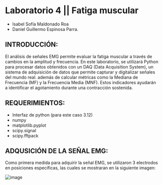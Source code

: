 # Laboratorio 4 || Fatiga muscular

- Isabel Sofía Maldonado Roa
- Daniel Guillermo Espinosa Parra.

## INTRODUCCIÓN:
El análisis de señales EMG permite evaluar la fatiga muscular a través de cambios en la amplitud y frecuencia. En este laboratorio, se utilizará Python para procesar datos obtenidos con un DAQ (Data Acquisition System), un sistema de adquisición de datos que permite capturar y digitalizar señales del mundo real.   además de calcular métricas como la Mediana de Frecuencia (MF) y la Frecuencia Media (MNF). Estos indicadores ayudarán a identificar el agotamiento durante una contracción sostenida.

## REQUERIMIENTOS: 

- Interfaz de python (para este caso 3.12)
- numpy 
- matplotlib.pyplot
- scipy.signal
- scipy.fftpack

## ADQUSICIÓN DE LA SEÑAL EMG:
Como primera medida para adquirir la señal EMG, se utilizaron 3 electrodos en posiciones especificas, las cuales se mostraran en la siguiente imagen:

![image](https://github.com/user-attachments/assets/248ef36c-4496-4c9b-af65-1869b8352d5a)

  


